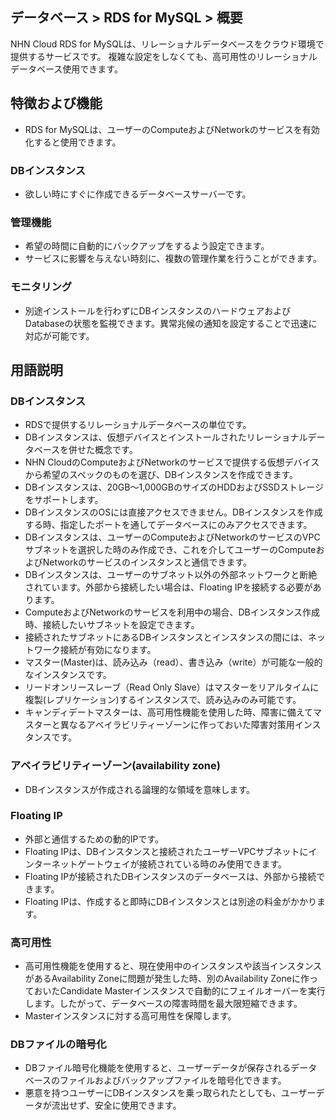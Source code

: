 ## データベース > RDS for MySQL > 概要

NHN Cloud RDS for MySQLは、リレーショナルデータベースをクラウド環境で提供するサービスです。
複雑な設定をしなくても、高可用性のリレーショナルデータベース使用できます。

## 特徴および機能 

* RDS for MySQLは、ユーザーのComputeおよびNetworkのサービスを有効化すると使用できます。

### DBインスタンス

* 欲しい時にすぐに作成できるデータベースサーバーです。

### 管理機能

* 希望の時間に自動的にバックアップをするよう設定できます。
* サービスに影響を与えない時刻に、複数の管理作業を行うことができます。

### モニタリング

* 別途インストールを行わずにDBインスタンスのハードウェアおよびDatabaseの状態を監視できます。異常兆候の通知を設定することで迅速に対応が可能です。

## 用語説明

### DBインスタンス

* RDSで提供するリレーショナルデータベースの単位です。
* DBインスタンスは、仮想デバイスとインストールされたリレーショナルデータベースを併せた概念です。
* NHN CloudのComputeおよびNetworkのサービスで提供する仮想デバイスから希望のスペックのものを選び、DBインスタンスを作成できます。
* DBインスタンスは、20GB～1,000GBのサイズのHDDおよびSSDストレージをサポートします。
* DBインスタンスのOSには直接アクセスできません。DBインスタンスを作成する時、指定したポートを通してデータベースにのみアクセスできます。
* DBインスタンスは、ユーザーのComputeおよびNetworkのサービスのVPCサブネットを選択した時のみ作成でき、これを介してユーザーのComputeおよびNetworkのサービスのインスタンスと通信できます。
* DBインスタンスは、ユーザーのサブネット以外の外部ネットワークと断絶されています。外部から接続したい場合は、Floating IPを接続する必要があります。
* ComputeおよびNetworkのサービスを利用中の場合、DBインスタンス作成時、接続したいサブネットを設定できます。
* 接続されたサブネットにあるDBインスタンスとインスタンスの間には、ネットワーク接続が有効になります。
* マスター(Master)は、読み込み（read）、書き込み（write）が可能な一般的なインスタンスです。
* リードオンリースレーブ（Read Only Slave）はマスターをリアルタイムに複製(レプリケーション)するインスタンスで、読み込みのみ可能です。
* キャンディデートマスターは、高可用性機能を使用した時、障害に備えてマスターと異なるアベイラビリティーゾーンに作っておいた障害対策用インスタンスです。


### アベイラビリティーゾーン(availability zone)

* DBインスタンスが作成される論理的な領域を意味します。

### Floating IP

* 外部と通信するための動的IPです。
* Floating IPは、DBインスタンスと接続されたユーザーVPCサブネットにインターネットゲートウェイが接続されている時のみ使用できます。
* Floating IPが接続されたDBインスタンスのデータベースは、外部から接続できます。
* Floating IPは、作成すると即時にDBインスタンスとは別途の料金がかかります。

### 高可用性

* 高可用性機能を使用すると、現在使用中のインスタンスや該当インスタンスがあるAvailability Zoneに問題が発生した時、別のAvailability Zoneに作っておいたCandidate Masterインスタンスで自動的にフェイルオーバーを実行します。したがって、データベースの障害時間を最大限短縮できます。
* Masterインスタンスに対する高可用性を保障します。

### DBファイルの暗号化

* DBファイル暗号化機能を使用すると、ユーザーデータが保存されるデータベースのファイルおよびバックアップファイルを暗号化できます。 
* 悪意を持つユーザーにDBインスタンスを乗っ取られたとしても、ユーザーデータが流出せず、安全に使用できます。
